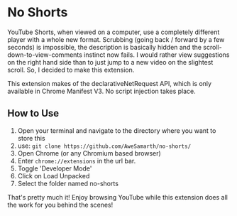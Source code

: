 # No Shorts
YouTube Shorts, when viewed on a computer, use a completely different player with a whole new format. Scrubbing (going back / forward by a few seconds) is impossible, the description is basically hidden and the scroll-down-to-view-comments instinct now fails. I would rather view suggestions on the right hand side than to just jump to a new video on the slightest scroll. So, I decided to make this extension.

This extension makes of the declarativeNetRequest API, which is only available in Chrome Manifest V3. No script injection takes place.

## How to Use
1. Open your terminal and navigate to the directory where you want to store this
2. use: 
```git clone https://github.com/AweSamarth/no-shorts/ ```
3. Open Chrome (or any Chromium based browser)
4. Enter `chrome://extensions` in the url bar.
5. Toggle 'Developer Mode'
6. Click on Load Unpacked
7. Select the folder named no-shorts

That's pretty much it! Enjoy browsing YouTube while this extension does all the work for you behind the scenes!
